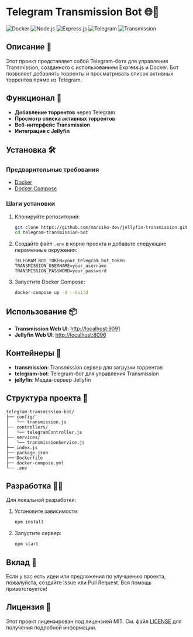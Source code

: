 # Telegram Transmission Bot 🌐🤖

![Docker](https://img.shields.io/badge/Docker-2496ED?style=for-the-badge&logo=docker&logoColor=white)
![Node.js](https://img.shields.io/badge/Node.js-339933?style=for-the-badge&logo=nodedotjs&logoColor=white)
![Express.js](https://img.shields.io/badge/Express.js-000000?style=for-the-badge&logo=express&logoColor=white)
![Telegram](https://img.shields.io/badge/Telegram-26A5E4?style=for-the-badge&logo=telegram&logoColor=white)
![Transmission](https://img.shields.io/badge/Transmission-DC482A?style=for-the-badge&logo=transmission&logoColor=white)

## Описание 📜

Этот проект представляет собой Telegram-бота для управления Transmission, созданного с использованием Express.js и Docker. Бот позволяет добавлять торренты и просматривать список активных торрентов прямо из Telegram.

## Функционал 🚀

- **Добавление торрентов** через Telegram
- **Просмотр списка активных торрентов**
- **Веб-интерфейс Transmission**
- **Интеграция с Jellyfin**

## Установка 🛠️

### Предварительные требования

- [Docker](https://www.docker.com/get-started)
- [Docker Compose](https://docs.docker.com/compose/install/)

### Шаги установки

1. Клонируйте репозиторий:

    ```sh
    git clone https://github.com/mariiko-dev/jellyfin-transmission.git
    cd telegram-transmission-bot
    ```

2. Создайте файл `.env` в корне проекта и добавьте следующие переменные окружения:

    ```env
    TELEGRAM_BOT_TOKEN=your_telegram_bot_token
    TRANSMISSION_USERNAME=your_username
    TRANSMISSION_PASSWORD=your_password
    ```

3. Запустите Docker Compose:

    ```sh
    docker-compose up -d --build
    ```

## Использование 📦

- **Transmission Web UI**: [http://localhost:9091](http://localhost:9091)
- **Jellyfin Web UI**: [http://localhost:8096](http://localhost:8096)

## Контейнеры 🐳

- **transmission**: Transmission сервер для загрузки торрентов
- **telegram-bot**: Telegram-бот для управления Transmission
- **jellyfin**: Медиа-сервер Jellyfin

## Структура проекта 📂
```
telegram-transmission-bot/
├── config/
│   └── transmission.js
├── controllers/
│   └── telegramController.js
├── services/
│   └── transmissionService.js
├── index.js
├── package.json
├── Dockerfile
├── docker-compose.yml
└── .env
```

## Разработка 🧑‍💻

Для локальной разработки:

1. Установите зависимости:

    ```sh
    npm install
    ```

2. Запустите сервер:

    ```sh
    npm start
    ```

## Вклад 👐

Если у вас есть идеи или предложения по улучшению проекта, пожалуйста, создайте Issue или Pull Request. Вся помощь приветствуется!

## Лицензия 📄

Этот проект лицензирован под лицензией MIT. См. файл [LICENSE](LICENSE) для получения подробной информации.
